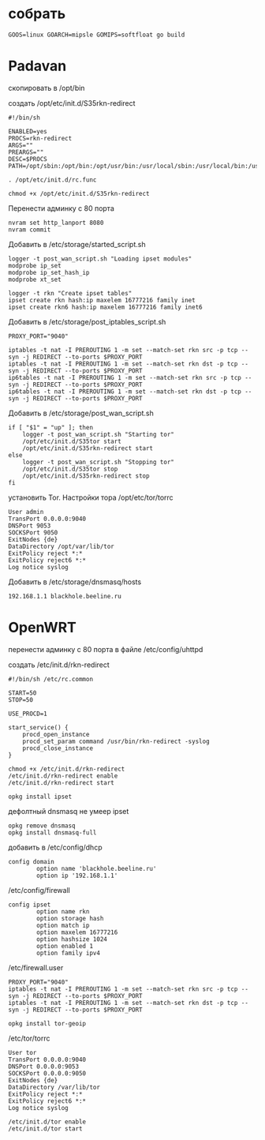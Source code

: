 # собрать
```
GOOS=linux GOARCH=mipsle GOMIPS=softfloat go build
```

# Padavan
скопировать в /opt/bin

создать /opt/etc/init.d/S35rkn-redirect
```
#!/bin/sh

ENABLED=yes
PROCS=rkn-redirect
ARGS=""
PREARGS=""
DESC=$PROCS
PATH=/opt/sbin:/opt/bin:/opt/usr/bin:/usr/local/sbin:/usr/local/bin:/usr/sbin:/usr/bin:/sbin:/bin

. /opt/etc/init.d/rc.func
```

```
chmod +x /opt/etc/init.d/S35rkn-redirect
```

Перенести админку с 80 порта
```
nvram set http_lanport 8080
nvram commit
```


Добавить в /etc/storage/started_script.sh
```
logger -t post_wan_script.sh "Loading ipset modules"
modprobe ip_set
modprobe ip_set_hash_ip
modprobe xt_set

logger -t rkn "Create ipset tables"
ipset create rkn hash:ip maxelem 16777216 family inet
ipset create rkn6 hash:ip maxelem 16777216 family inet6
```

Добавить в /etc/storage/post_iptables_script.sh
```
PROXY_PORT="9040"

iptables -t nat -I PREROUTING 1 -m set --match-set rkn src -p tcp --syn -j REDIRECT --to-ports $PROXY_PORT
iptables -t nat -I PREROUTING 1 -m set --match-set rkn dst -p tcp --syn -j REDIRECT --to-ports $PROXY_PORT
ip6tables -t nat -I PREROUTING 1 -m set --match-set rkn src -p tcp --syn -j REDIRECT --to-ports $PROXY_PORT
ip6tables -t nat -I PREROUTING 1 -m set --match-set rkn dst -p tcp --syn -j REDIRECT --to-ports $PROXY_PORT
```

Добавить в /etc/storage/post_wan_script.sh
```
if [ "$1" = "up" ]; then
    logger -t post_wan_script.sh "Starting tor"
    /opt/etc/init.d/S35tor start
    /opt/etc/init.d/S35rkn-redirect start
else
    logger -t post_wan_script.sh "Stopping tor"
    /opt/etc/init.d/S35tor stop
    /opt/etc/init.d/S35rkn-redirect stop
fi
```

установить Tor. Настройки тора /opt/etc/tor/torrc
```
User admin
TransPort 0.0.0.0:9040
DNSPort 9053
SOCKSPort 9050
ExitNodes {de}
DataDirectory /opt/var/lib/tor
ExitPolicy reject *:*
ExitPolicy reject6 *:*
Log notice syslog
```

Добавить в /etc/storage/dnsmasq/hosts
```
192.168.1.1 blackhole.beeline.ru
```

# OpenWRT

перенести админку с 80 порта в файле /etc/config/uhttpd

создать /etc/init.d/rkn-redirect
```
#!/bin/sh /etc/rc.common

START=50
STOP=50

USE_PROCD=1

start_service() {
    procd_open_instance
    procd_set_param command /usr/bin/rkn-redirect -syslog
    procd_close_instance
}
```

```
chmod +x /etc/init.d/rkn-redirect
/etc/init.d/rkn-redirect enable
/etc/init.d/rkn-redirect start
```


```
opkg install ipset
```

дефолтный dnsmasq не умеер ipset
```
opkg remove dnsmasq
opkg install dnsmasq-full
```

добавить в /etc/config/dhcp
```
config domain
        option name 'blackhole.beeline.ru'
        option ip '192.168.1.1'
```

/etc/config/firewall
```
config ipset
        option name rkn
        option storage hash
        option match ip
        option maxelem 16777216
        option hashsize 1024
        option enabled 1
        option family ipv4
```

/etc/firewall.user
```
PROXY_PORT="9040"
iptables -t nat -I PREROUTING 1 -m set --match-set rkn src -p tcp --syn -j REDIRECT --to-ports $PROXY_PORT
iptables -t nat -I PREROUTING 1 -m set --match-set rkn dst -p tcp --syn -j REDIRECT --to-ports $PROXY_PORT
```

```
opkg install tor-geoip
```

/etc/tor/torrc
```
User tor
TransPort 0.0.0.0:9040
DNSPort 0.0.0.0:9053
SOCKSPort 0.0.0.0:9050
ExitNodes {de}
DataDirectory /var/lib/tor
ExitPolicy reject *:*
ExitPolicy reject6 *:*
Log notice syslog
```

```
/etc/init.d/tor enable
/etc/init.d/tor start
```

